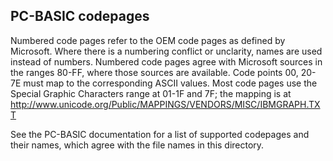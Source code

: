 PC-BASIC codepages
------------------

Numbered code pages refer to the OEM code pages as defined by Microsoft.
Where there is a numbering conflict or unclarity, names are used instead of
numbers. Numbered code pages agree with Microsoft sources in the ranges 80-FF,
where those sources are available.
Code points 00, 20-7E must map to the corresponding ASCII values.
Most code pages use the Special Graphic Characters range at 01-1F and 7F; the
mapping is at http://www.unicode.org/Public/MAPPINGS/VENDORS/MISC/IBMGRAPH.TXT  

See the PC-BASIC documentation for a list of supported codepages and
their names, which agree with the file names in this directory.  
